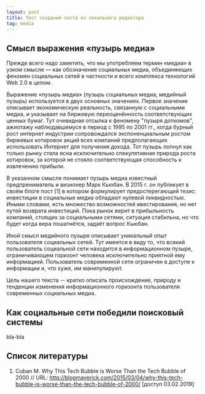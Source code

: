 ```yaml
---
layout: post
title: Тест создания поста из локального редактора
tag: media
---
```


## Смысл выражения «пузырь медиа» 

Прежде всего надо заметить, что мы употребляем термин «медиа» в узком смысле — как обозначение социальных медиа, объединяющих феномен социальных сетей в частности и всего комплекса технологий Web 2.0 в целом.

Выражение «пузырь медиа» (пузырь социальных медиа, медийный пузырь) используется в двух основных значениях. Первое значение описывает экономическую реальность, связанную с социальными медиа, и указывает на биржевую переоценённость соответствующих ценных бумаг. Тут очевидная отсылка к феномену "пузыря доткомов", ажиотажу наблюдавшемуся в период с 1995 по 2001 гг., когда бурный рост интернет индустрии сопровождался экспоненциальным ростом биржевых котировок акций всех компаний предполагающих использовать Интернет для получения дохода. Тот пузырь лопнул как только рынку стала ясна исключительно спекулятивная природа роста котировок, за которой не стояло соответствующая способность к извлечению прибыли.

В указанном смысле понимает пузырь медиа известный предпрениматель и визионер Марк Кьюбан. В 2015 г. он публикует в своём блоге пост [1] в котором формулирует предостерегающий тезис: инвестиции в социальные медиа обладают нулевой ликвидностью. Иными словами, есть множество возможностей ивестирования, но нет путей возврата инвестиций. Пока рынок верит в прибыльность компаний, стоящих за социальными сетями, ситуация стабильна, но что будет когда вера пошатнётся, задаёт вопрос Кьюбан. 

Иной смысл медийного пузыря описывает уникальный опыт пользователя социальных сетей. Тут имеется в виду то, что всякий пользователь социальной сети находится в информационном пузыре, ограничивающем горизонт человека исключительно приятной ему информацией. Пользователь современной сети ограничен в доступе к информации и, что хуже, им манипулируют. 

Цель нашего текста -- кратко описать происхождение, природу и тенденции изменения информационного горизонта пользователя современных социальных медиа. 

## Как социальные сети победили поисковый системы

bla-bla

## Список литературы

1. Cuban M. Why This Tech Bubble is Worse Than the Tech Bubble of 2000 // URL: http://blogmaverick.com/2015/03/04/why-this-tech-bubble-is-worse-than-the-tech-bubble-of-2000/ [доступ 03.02.2019]
